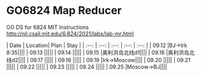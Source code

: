 # GO6824 Map Reducer
GO DS for 6824 MIT 
Instructions
http://nil.csail.mit.edu/6.824/2021/labs/lab-mr.html

| Date | Location| Plan | Stay |
| :--: | :--: | :--: | :--: | :--: | 
| 09.12 |BJ->Irk 8:35||||
| 09.13 |||||
| 09.14 |||||
| 09.15 |奥利洪岛北线d1||||
| 09.16 |奥利洪岛北线d2||||
| 09.17 |||||
| 09.18 |||||
| 09.19 |Irk->Moscow||||
| 09.20 |||||
| 09.21 |||||
| 09.22 |||||
| 09.23 |||||
| 09.24 |||||
| 09.25 |Moscow->BJ||||
